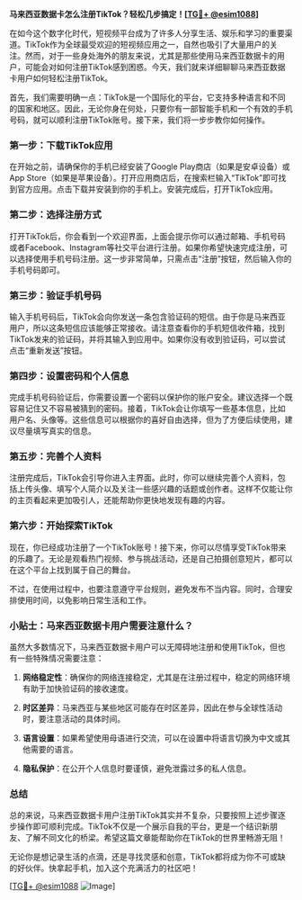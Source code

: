 **马来西亚数据卡怎么注册TikTok？轻松几步搞定！[[TG💪+ @esim1088](https://t.me/s/esim1088)]**

在如今这个数字化时代，短视频平台成为了许多人分享生活、娱乐和学习的重要渠道。TikTok作为全球最受欢迎的短视频应用之一，自然也吸引了大量用户的关注。然而，对于一些身处海外的朋友来说，尤其是那些使用马来西亚数据卡的用户，可能会对如何注册TikTok感到困惑。今天，我们就来详细聊聊马来西亚数据卡用户如何轻松注册TikTok。

首先，我们需要明确一点：TikTok是一个国际化的平台，它支持多种语言和不同的国家和地区。因此，无论你身在何处，只要你有一部智能手机和一个有效的手机号码，就可以顺利注册TikTok账号。接下来，我们将一步步教你如何操作。

### **第一步：下载TikTok应用**

在开始之前，请确保你的手机已经安装了Google Play商店（如果是安卓设备）或App Store（如果是苹果设备）。打开应用商店后，在搜索栏输入“TikTok”即可找到官方应用。点击下载并安装到你的手机上。安装完成后，打开TikTok应用。

### **第二步：选择注册方式**

打开TikTok后，你会看到一个欢迎界面，上面会提示你可以通过邮箱、手机号码或者Facebook、Instagram等社交平台进行注册。如果你希望快速完成注册，可以选择使用手机号码注册。这一步非常简单，只需点击“注册”按钮，然后输入你的手机号码即可。

### **第三步：验证手机号码**

输入手机号码后，TikTok会向你发送一条包含验证码的短信。由于你是马来西亚用户，所以这条短信应该能够正常接收。请注意查看你的手机短信收件箱，找到TikTok发来的验证码，并将其输入到应用中。如果你没有收到验证码，可以尝试点击“重新发送”按钮。

### **第四步：设置密码和个人信息**

完成手机号码验证后，你需要设置一个密码以保护你的账户安全。建议选择一个既容易记住又不容易被猜到的密码。接着，TikTok会让你填写一些基本信息，比如用户名、头像等。这些信息可以根据你的喜好自由选择，但为了方便后续使用，建议尽量填写真实的信息。

### **第五步：完善个人资料**

注册完成后，TikTok会引导你进入主界面。此时，你可以继续完善个人资料，包括上传头像、填写个人简介以及关注一些感兴趣的话题或创作者。这样不仅能让你的主页看起来更加吸引人，还能帮助你更快地发现有趣的内容。

### **第六步：开始探索TikTok**

现在，你已经成功注册了一个TikTok账号！接下来，你可以尽情享受TikTok带来的乐趣了。无论是观看热门视频、参与挑战活动，还是自己拍摄创意短片，都可以在这个平台上找到属于自己的舞台。

不过，在使用过程中，也要注意遵守平台规则，避免发布不当内容。同时，合理安排使用时间，以免影响日常生活和工作。

### **小贴士：马来西亚数据卡用户需要注意什么？**

虽然大多数情况下，马来西亚数据卡用户可以无障碍地注册和使用TikTok，但也有一些特殊情况需要注意：

1. **网络稳定性**：确保你的网络连接稳定，尤其是在注册过程中，稳定的网络环境有助于加快验证码的接收速度。
   
2. **时区差异**：马来西亚与某些地区可能存在时区差异，因此在参与全球性活动时，要注意活动的具体时间。

3. **语言设置**：如果希望使用母语进行交流，可以在设置中将语言切换为中文或其他需要的语言。

4. **隐私保护**：在公开个人信息时要谨慎，避免泄露过多的私人信息。

### **总结**

总的来说，马来西亚数据卡用户注册TikTok其实并不复杂，只要按照上述步骤逐步操作即可顺利完成。TikTok不仅是一个展示自我的平台，更是一个结识新朋友、了解不同文化的桥梁。希望这篇文章能帮助你在TikTok的世界里畅游无阻！

无论你是想记录生活的点滴，还是寻找灵感和创意，TikTok都将成为你不可或缺的好伙伴。快拿起手机，加入这个充满活力的社区吧！

[[TG💪+ @esim1088](https://t.me/s/esim1088) ![Image](https://i.postimg.cc/4NQfJmqS/Snipaste-2025-05-13-00-14-12.png)]